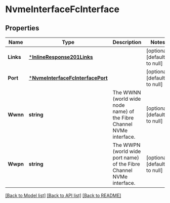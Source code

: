 # NvmeInterfaceFcInterface

## Properties
Name | Type | Description | Notes
------------ | ------------- | ------------- | -------------
**Links** | [***InlineResponse201Links**](inline_response_201__links.md) |  | [optional] [default to null]
**Port** | [***NvmeInterfaceFcInterfacePort**](nvme_interface_fc_interface_port.md) |  | [optional] [default to null]
**Wwnn** | **string** | The WWNN (world wide node name) of the Fibre Channel NVMe interface.  | [optional] [default to null]
**Wwpn** | **string** | The WWPN (world wide port name) of the Fibre Channel NVMe interface.  | [optional] [default to null]

[[Back to Model list]](../README.md#documentation-for-models) [[Back to API list]](../README.md#documentation-for-api-endpoints) [[Back to README]](../README.md)


